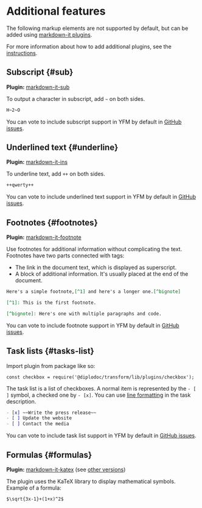 # Additional features

The following markup elements are not supported by default, but can be added using [markdown-it plugins](https://www.npmjs.com/search?q=keywords:markdown-it-plugin).

For more information about how to add additional plugins, see the  [instructions](../plugins/import.md).

## Subscript {#sub}

**Plugin:** [markdown-it-sub](https://www.npmjs.com/package/markdown-it-sub)

To output a character in subscript, add `~` on both sides.

```markdown
H~2~O
```

You can vote to include subscript support in YFM by default in [GitHub issues](https://github.com/yandex-cloud/yfm-transform/issues/70).

## Underlined text {#underline}

**Plugin:** [markdown-it-ins](https://www.npmjs.com/package/markdown-it-ins)

To underline text, add `++` on both sides.

```markdown
++qwerty++
```

You can vote to include underlined text support in YFM by default in [GitHub issues](https://github.com/yandex-cloud/yfm-transform/issues/71).

## Footnotes {#footnotes}

**Plugin:** [markdown-it-footnote](https://www.npmjs.com/package/markdown-it-footnote)

Use footnotes for additional information without complicating the text. Footnotes have two parts connected with tags:

* The link in the document text, which is displayed as superscript.
* A block of additional information. It's usually placed at the end of the document.

```markdown
Here's a simple footnote,[^1] and here's a longer one.[^bignote]

[^1]: This is the first footnote.

[^bignote]: Here's one with multiple paragraphs and code.
```

You can vote to include footnote support in YFM by default in [GitHub issues](https://github.com/yandex-cloud/yfm-transform/issues/72).

## Task lists {#tasks-list}

Import plugin from package like so:
```
const checkbox = require('@diplodoc/transform/lib/plugins/checkbox');
```

The task list is a list of checkboxes. A normal item is represented by the `- [ ]` symbol, a checked one by `- [x]`. You can use [line formatting](./base.md#line) in the task description.

```markdown
- [x] ~~Write the press release~~
- [ ] Update the website
- [ ] Contact the media
```

You can vote to include task list support in YFM by default in [GitHub issues](https://github.com/yandex-cloud/yfm-transform/issues/73).

## Formulas {#formulas}

**Plugin:** [markdown-it-katex](https://www.npmjs.com/package/markdown-it-katex) (see [other versions](https://www.npmjs.com/search?q=markdown-it-katex))

The plugin uses the KaTeX library to display mathematical symbols. Example of a formula:

```markdown
$\sqrt{3x-1}+(1+x)^2$
```
